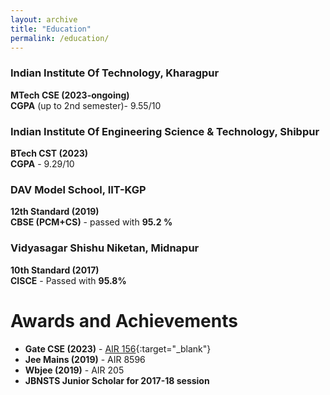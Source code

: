 ```yaml
---
layout: archive
title: "Education"
permalink: /education/
---
```



### Indian Institute Of Technology, Kharagpur

**MTech CSE (2023-ongoing)**  
**CGPA** (up to 2nd semester)- 9.55/10

### Indian Institute Of Engineering Science & Technology, Shibpur

**BTech CST (2023)**  
**CGPA** - 9.29/10


### DAV Model School, IIT-KGP

**12th Standard (2019)**  
**CBSE  (PCM+CS)** - passed with **95.2 %** 


### Vidyasagar Shishu Niketan, Midnapur

**10th Standard (2017)**  
**CISCE** - Passed with **95.8%**


# Awards and Achievements

- **Gate CSE (2023)** - [AIR 156](https://github.com/Rajdeep-G/Rajdeep-G.github.io/blob/master/files/Rajdeep-gate.pdf){:target="_blank"}
- **Jee Mains (2019)** - AIR 8596
- **Wbjee (2019)** - AIR 205
- **JBNSTS Junior Scholar for 2017-18 session**


